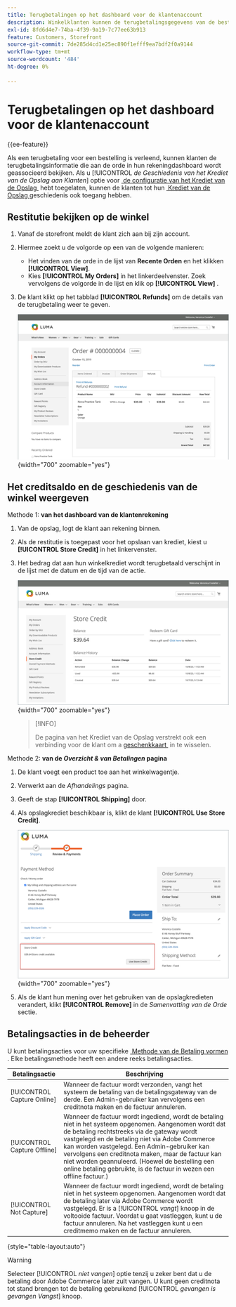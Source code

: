 ```yaml
---
title: Terugbetalingen op het dashboard voor de klantenaccount
description: Winkelklanten kunnen de terugbetalingsgegevens van de bestelling bekijken in hun accountdashboard.
exl-id: 8fd6d4e7-74ba-4f39-9a19-7c77ee63b913
feature: Customers, Storefront
source-git-commit: 7de285d4cd1e25ec890f1efff9ea7bdf2f0a9144
workflow-type: tm+mt
source-wordcount: '484'
ht-degree: 0%

---
```


# Terugbetalingen op het dashboard voor de klantenaccount

{{ee-feature}}

Als een terugbetaling voor een bestelling is verleend, kunnen klanten de terugbetalingsinformatie die aan de orde in hun rekeningdashboard wordt geassocieerd bekijken. Als u [!UICONTROL _de Geschiedenis van het Krediet van de Opslag aan Klanten_] optie voor [&#x200B; de configuratie van het Krediet van de Opslag &#x200B;](../customers/credit-configure.md) hebt toegelaten, kunnen de klanten tot hun [&#x200B; Krediet van de Opslag &#x200B;](../customers/store-credit.md) geschiedenis ook toegang hebben.

## Restitutie bekijken op de winkel

1. Vanaf de storefront meldt de klant zich aan bij zijn account.

1. Hiermee zoekt u de volgorde op een van de volgende manieren:

   * Het vinden van de orde in de lijst van **Recente Orden** en het klikken **[!UICONTROL View]**.
   * Kies **[!UICONTROL My Orders]** in het linkerdeelvenster. Zoek vervolgens de volgorde in de lijst en klik op **[!UICONTROL View]** .

1. De klant klikt op het tabblad **[!UICONTROL Refunds]** om de details van de terugbetaling weer te geven.

   ![&#x200B; detail van de Terugbetaling op de storefront &#x200B;](assets/customer-account-order-refunds.png){width="700" zoomable="yes"}

## Het creditsaldo en de geschiedenis van de winkel weergeven

Methode 1: **van het dashboard van de klantenrekening**

1. Van de opslag, logt de klant aan rekening binnen.

1. Als de restitutie is toegepast voor het opslaan van krediet, kiest u **[!UICONTROL Store Credit]** in het linkervenster.

1. Het bedrag dat aan hun winkelkrediet wordt terugbetaald verschijnt in de lijst met de datum en de tijd van de actie.

   ![&#x200B; Bedrag teruggegeven om krediet op te slaan &#x200B;](assets/customer-account-store-credit.png){width="700" zoomable="yes"}

   >[!INFO]
   >
   >De pagina van het Krediet van de Opslag verstrekt ook een verbinding voor de klant om a [&#x200B; geschenkkaart &#x200B;](../stores-purchase/product-gift-card-workflow.md#check-status-and-balance-of-the-gift-card) in te wisselen.

Methode 2: **van de _Overzicht &amp; van Betalingen_ pagina**

1. De klant voegt een product toe aan het winkelwagentje.

2. Verwerkt aan de _Afhandelings_ pagina.

3. Geeft de stap **[!UICONTROL Shipping]** door.

4. Als opslagkrediet beschikbaar is, klikt de klant **[!UICONTROL Use Store Credit]**.

   ![&#x200B; Krediet van de Opslag van Overzicht &amp; van Betalingen pagina &#x200B;](assets/customer-account-order-refund-from-checkout.png){width="700" zoomable="yes"}

5. Als de klant hun mening over het gebruiken van de opslagkredieten verandert, klikt **[!UICONTROL Remove]** in de _Samenvatting van de Orde_ sectie.

## Betalingsacties in de beheerder

U kunt betalingsacties voor uw specifieke [&#x200B; Methode van de Betaling vormen &#x200B;](../configuration-reference/sales/payment-methods.md). Elke betalingsmethode heeft een andere reeks betalingsacties.

| Betalingsactie | Beschrijving |
|--- |---|
| [!UICONTROL Capture Online] | Wanneer de factuur wordt verzonden, vangt het systeem de betaling van de betalingsgateway van de derde. Een Admin-gebruiker kan vervolgens een creditnota maken en de factuur annuleren. |
| [!UICONTROL Capture Offline] | Wanneer de factuur wordt ingediend, wordt de betaling niet in het systeem opgenomen. Aangenomen wordt dat de betaling rechtstreeks via de gateway wordt vastgelegd en de betaling niet via Adobe Commerce kan worden vastgelegd. Een Admin-gebruiker kan vervolgens een creditnota maken, maar de factuur kan niet worden geannuleerd. (Hoewel de bestelling een online betaling gebruikte, is de factuur in wezen een offline factuur.) |
| [!UICONTROL Not Capture] | Wanneer de factuur wordt ingediend, wordt de betaling niet in het systeem opgenomen. Aangenomen wordt dat de betaling later via Adobe Commerce wordt vastgelegd. Er is a [!UICONTROL _vangt_] knoop in de voltooide factuur. Voordat u gaat vastleggen, kunt u de factuur annuleren. Na het vastleggen kunt u een creditmemo maken en de factuur annuleren. |

{style="table-layout:auto"}

>[!WARNING]
>
>Selecteer [!UICONTROL _niet vangen_] optie tenzij u zeker bent dat u de betaling door Adobe Commerce later zult vangen. U kunt geen creditnota tot stand brengen tot de betaling gebruikend [!UICONTROL _gevangen is gevangen Vangst_] knoop.
